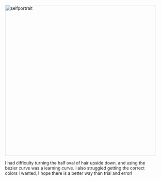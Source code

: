 <img width="498" alt="selfportrait" src="https://user-images.githubusercontent.com/89835173/132262484-59d23fdb-6c4a-44f3-b8cf-28db42c09aba.png">

I had difficulty turning the half oval of hair upside down, and using the bezier curve was a learning curve.
I also struggled getting the correct colors I wanted, I hope there is a better way than trial and error!
